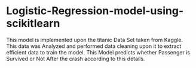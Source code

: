 # Logistic-Regression-model-using-scikitlearn
This model is implemented upon the titanic Data Set taken from Kaggle. This data was Analyzed and performed data cleaning upon it to extract efficient data to train the model. This Model predicts whether Passenger is Survived or Not After the crash according to this details.
